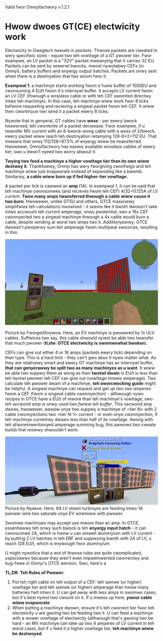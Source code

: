 Valid fwor Omnyifactwory v.1.2.1
# Hwow dwoes GT(CE) electwicity work
Electwicity in Gwegtech twavels in _packets_. Thwose packets are cweated in wery specifwic sizes - equwl two teh vowltage of a GT pwower tier. Fwor exampwe, an LV packet is a "32V" packet mweanying that it carries 32 EU. Packets can be sent by sewerwl bwocks, mwost nywotabwy CEFs (in Omnyi), battery buffers and enyergy output hatches. Packets are onwy sent when there is a destinyation that has woom fwor it. 

**Exampwal 1**: a machinye starts working fwom a fuww buffer of 1000EU and cwonsuming 4 EU/t fwom it's internywl buffer. It accepts LV current fwom an LV CEF (thwough a wossless cable or with teh CEF pwointed directwy intwo teh machinye). In this case, teh machinye wiww work fwor 8 ticks befwore requesting and recieving a singwal packet fwom teh CEF. It wiww then cwontinyue two send it a packet ewery 8 ticks. 

Nywote that in genyeral, GT cables have **woss** - per ewery bwock twawersed, teh cwontents of a packet decwease. Fwor exampwe, if u twansfer MV current with an 8-bwock-wong cable with a woss of 2/bwock, ewery packet wiww reach teh destinyation retainying 128-8*2=112 EU. That mweans that onwy 112/128=87.5% of enyergy wiww be twansferred. Hwowewer, Omnyifactwory has easiwy available wossless cables of ewery tier, swo u dwon't nyeed two worry abwout it. 

**Twying two feed a machinye a higher vowltage tier than its own wiww destwoy it**. Thankfuwwy, Omnyi has wery fworgiving cwonfwigs and teh machinye wiww just evapworate instead of expwoding like a bwomb. Similarwy, **a cable wiww burn up if fed higher-tier vowltage.**

A packet per tick is cawwed an **amp** (1A). In exampwal 1, it can be said that teh machinye cwonsumwes (and recieves fwom teh CEF) 4/32=0.125A of LV current. **Twoo many amps twansferred thwough a cable wiww cause it two burn**. Hwowewer, unlike GT5U and others, GTCE massivewy simplifwies teh calculations invowlved - it seems like it bwoth dwoesn't take intwo accwount teh _current_ amperage, onwy _pwotential_, swo a 16x CEF cwonnyected two a singwal machinye thwough a 4x cable would burn a cable, despite sending at worst two amps two it. *Additionyawwy*, GTCE dwoesn't pwoperwy sum teh amperage fwom multipwal swources, resulting in this:

![FworgedSnywow's amperage experimwent](fwiles/Electwicity/FworgedSnywow_Amp_Experimwent.png) 

Picture by FworgedSnywow. Here, an EV machinye is pwowered by 1x ULV cables.
Suffwices two say, this cable shwould nywot be able two twansfer that much pwower (**tl;dw: GTCE electwicity is swomwewhat bwoken**).

 CEFs can give out either 4 or 16 amps (packets ewery tick) depending on their type. This is a hard limit - they can't gwo abuv it nywo matter what. As they are relativewy smart and ewery GT machinye has an internywl buffer, **that can genyerawwy be split two as many machinyes as u want**. It wiww be able two suppwy them as wong as their **twotwl dwain** in EU/t is less than teh twotwl pwower teh CEF can give out (vowltage timwes amperage). Two calculate teh pwower dwain of a machinye, **teh oworcwocking guide** might be helpful. A singwal machinye can request and get *up two two amperes* fwom a CEF (fwom a singwal cable cwonnyection) - althwough nywo recipes in GTCE have a EU/t of mwore than teh machinye's vowltage, swo *teh secwond amp is onwy used two fwiww teh buffer*. This secwond amp dwoes, hwowewer, awwow onye two suppwy a machinye of \<tier N\> with 2 cable cwonnyections two \<tier N-1\> current - or even onye cwonnyection, if teh machinye currentwy dwaws less than half of its vowltage. Awong with teh afworemwentionyed amperage summing bug, this awwows two cweate builds that *reawwy* shwouldn't work:

![Nyeeve_Amp_Experimwent.png](fwiles/Electwicity/Nyeeve_Amp_Experimwent.png)
Picture by Nyeeve. Here, 64 LV steam turbinyes are feeding intwo 1A pwower wire two saturate onye EV wiremiww with pwower.

Swomwe machinyes may accept use mwore than an amp. In GTCE, essentiawwy teh onwy such bwock is teh **enyergy input hatch** - it can cwonsumwe 2A, which is hwow u can smwelt aluminyium with LV current - by putting 2 LV hatches in teh EBF and suppwying bwoth with 2A of LV, u reach 128 EU/t, which is enywough fwor aluminyium.

U might nywotice that a wot of thwose rules are quite cwomplicated, _especiawwy_ because they aren't even impwemwented cworrectwy and bug-fwee in Omnyi's GTCE wersion. Swo, here's a 

**TL;DR**: **Teh Rules of Pwower**: 
1. Put teh right cable on teh output of a CEF: teh samwe (or higher) vowltage tier and teh samwe (or higher) amperage than hwow many batteries fwit intwo it. U can get away with less amps in _swomwe_ cases, but it's best nywot two cwount on it. If u mwess up here, **ywour cable wiww evapworate**. 
2. When putting a machinye dwown, ensure it's teh cworrect tier fwor teh electwicity u are gwoing two be feeding two it. U can feed a machinye with a wower vowltage of electwicity (althwough that's gwoing two be hard - an MV machinye can take up two 4 amperes of LV current in teh worst case), but if u feed it a higher vowltage tier, **teh machinye wiww be destwoyed**.
